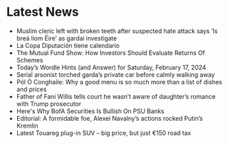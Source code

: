 # Latest News
-  Muslim cleric left with broken teeth after suspected hate attack says ‘Is breá liom Éire’ as gardaí investigate
-  La Copa Diputación tiene calendario
-  The Mutual Fund Show: How Investors Should Evaluate Returns Of Schemes
-  Today’s Wordle Hints (and Answer) for Saturday, February 17, 2024
-  Serial arsonist torched garda’s private car before calmly walking away
-  Pól Ó Conghaile: Why a good menu is so much more than a list of dishes and prices
-  Father of Fani Willis tells court he wasn’t aware of daughter’s romance with Trump prosecutor
-  Here's Why BofA Securities Is Bullish On PSU Banks
-  Editorial: A formidable foe, Alexei Navalny’s actions rocked Putin’s Kremlin
-  Latest Touareg plug-in SUV – big price, but just €150 road tax
